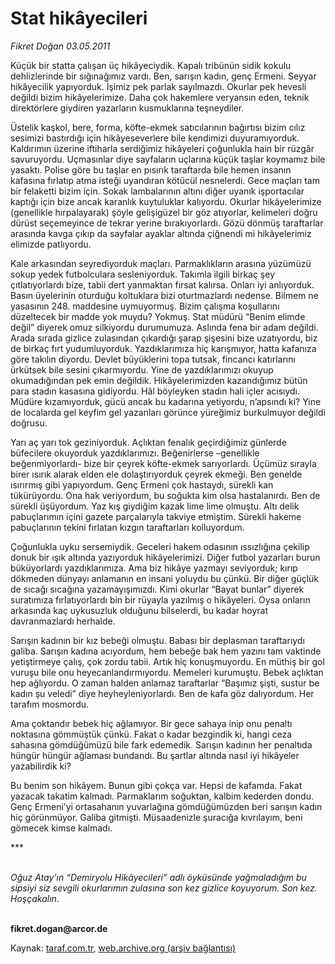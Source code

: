 # Stat hikâyecileri

*Fikret Doğan 03.05.2011*

<div class="yazi"><p>Küçük bir statta çalışan üç hikâyeciydik. Kapalı tribünün sidik kokulu dehlizlerinde bir sığınağımız vardı. Ben, sarışın kadın, genç Ermeni. Seyyar hikâyecilik yapıyorduk. İşimiz pek parlak sayılmazdı. Okurlar pek hevesli değildi bizim hikâyelerimize. Daha çok hakemlere veryansın eden, teknik direktörlere giydiren yazarların kusmuklarına teşneydiler.</p>
<p>Üstelik kaşkol, bere, forma, köfte-ekmek satıcılarının bağırtısı bizim cılız sesimizi bastırdığı için hikâyeseverlere bile kendimizi duyuramıyorduk. Kaldırımın üzerine iftiharla serdiğimiz hikâyeleri çoğunlukla hain bir rüzgâr savuruyordu. Uçmasınlar diye sayfaların uçlarına küçük taşlar koymamız bile yasaktı. Polise göre bu taşlar en pısırık taraftarda bile hemen insanın kafasına fırlatıp atma isteği uyandıran kötücül nesnelerdi. Gece maçları tam bir felaketti bizim için. Sokak lambalarının altını diğer uyanık işportacılar kaptığı için bize ancak karanlık kuytuluklar kalıyordu. Okurlar hikâyelerimize (genellikle hırpalayarak) şöyle gelişigüzel bir göz atıyorlar, kelimeleri doğru dürüst seçemeyince de tekrar yerine bırakıyorlardı. Gözü dönmüş taraftarlar arasında kavga çıkıp da sayfalar ayaklar altında çiğnendi mi hikâyelerimiz elimizde patlıyordu.</p>
<p>Kale arkasından seyrediyorduk maçları. Parmaklıkların arasına yüzümüzü sokup yedek futbolculara sesleniyorduk. Takımla ilgili birkaç şey çıtlatıyorlardı bize, tabii dert yanmaktan fırsat kalırsa. Onları iyi anlıyorduk. Basın üyelerinin oturduğu koltuklara bizi oturtmazlardı nedense. Bilmem ne yasasının 248. maddesine uymuyormuş. Bizim çalışma koşullarını düzeltecek bir madde yok muydu? Yokmuş. Stat müdürü “Benim elimde değil” diyerek omuz silkiyordu durumumuza. Aslında fena bir adam değildi. Arada sırada gizlice zulasından çıkardığı şarap şişesini bize uzatıyordu, biz de birkaç fırt yudumluyorduk. Yazdıklarımıza hiç karışmıyor, hatta kafanıza göre takılın diyordu. Devlet büyüklerini topa tutsak, fincancı katırlarını ürkütsek bile sesini çıkarmıyordu. Yine de yazdıklarımızı okuyup okumadığından pek emin değildik. Hikâyelerimizden kazandığımız bütün para stadın kasasına gidiyordu. Hâl böyleyken stadın hali içler acısıydı. Müdüre kızamıyorduk, gücü ancak bu kadarına yetiyordu, n’apsındı ki? Yine de localarda gel keyfim gel yazanları görünce yüreğimiz burkulmuyor değildi doğrusu.</p>
<p>Yarı aç yarı tok geziniyorduk. Açlıktan fenalık geçirdiğimiz günlerde büfecilere okuyorduk yazdıklarımızı. Beğenirlerse –genellikle beğenmiyorlardı- bize bir çeyrek köfte-ekmek sarıyorlardı. Üçümüz sırayla birer ısırık alarak elden ele dolaştırıyorduk çeyrek ekmeği. Ben genelde ısırırmış gibi yapıyordum. Genç Ermeni çok hastaydı, sürekli kan tükürüyordu. Ona hak veriyordum, bu soğukta kim olsa hastalanırdı. Ben de sürekli üşüyordum. Yaz kış giydiğim kazak lime lime olmuştu. Altı delik pabuçlarımın içini gazete parçalarıyla takviye etmiştim. Sürekli hakeme pabuçlarının tekini fırlatan kızgın taraftarları kolluyordum.</p>
<p>Çoğunlukla uyku sersemiydik. Geceleri hakem odasının ıssızlığına çekilip donuk bir ışık altında yazıyorduk hikâyelerimizi. Diğer futbol yazarları burun büküyorlardı yazdıklarımıza. Ama biz hikâye yazmayı seviyorduk; kırıp dökmeden dünyayı anlamanın en insani yoluydu bu çünkü. Bir diğer güçlük de sıcağı sıcağına yazamayışımızdı. Kimi okurlar “Bayat bunlar” diyerek suratımıza fırlatıyorlardı bin bir rüyayla yazılmış o hikâyeleri. Oysa onların arkasında kaç uykusuzluk olduğunu bilselerdi, bu kadar hoyrat davranmazlardı herhalde.</p>
<p>Sarışın kadının bir kız bebeği olmuştu. Babası bir deplasman taraftarıydı galiba. Sarışın kadına acıyordum, hem bebeğe bak hem yazını tam vaktinde yetiştirmeye çalış, çok zordu tabii. Artık hiç konuşmuyordu. En müthiş bir gol vuruşu bile onu heyecanlandırmıyordu. Memeleri kurumuştu. Bebek açlıktan hep ağlıyordu. O zaman halden anlamaz taraftarlar “Başımız şişti, sustur be kadın şu veledi” diye heyheyleniyorlardı. Ben de kafa göz dalıyordum. Her tarafım mosmordu.</p>
<p>Ama çoktandır bebek hiç ağlamıyor. Bir gece sahaya inip onu penaltı noktasına gömmüştük çünkü. Fakat o kadar bezgindik ki, hangi ceza sahasına gömdüğümüzü bile fark edemedik. Sarışın kadının her penaltıda hüngür hüngür ağlaması bundandı. Bu şartlar altında nasıl iyi hikâyeler yazabilirdik ki? </p>
<p>Bu benim son hikâyem. Bunun gibi çokça var. Hepsi de kafamda. Fakat yazacak takatim kalmadı. Parmaklarım soğuktan, kalbim kederden dondu. Genç Ermeni’yi ortasahanın yuvarlağına gömdüğümüzden beri sarışın kadın hiç görünmüyor. Galiba gitmişti. Müsaadenizle şuracığa kıvrılayım, beni gömecek kimse kalmadı.</p>
<p>***</p>
<p><i><br/>Oğuz Atay’ın “Demiryolu Hikâyecileri” adlı öyküsünde yağmaladığım bu sipsiyi siz sevgili okurlarımın zulasına son kez gizlice koyuyorum. Son kez. Hoşçakalın</i>.</p>
<p><strong><br/>fikret.dogan@arcor.de</strong></p>
</div>

Kaynak: [taraf.com.tr](http://www.taraf.com.tr/fikret-dogan/makale-stat-hikayecileri.htm), [web.archive.org (arşiv bağlantısı)](http://web.archive.org/web/20131107125001/http://www.taraf.com.tr/fikret-dogan/makale-stat-hikayecileri.htm)
